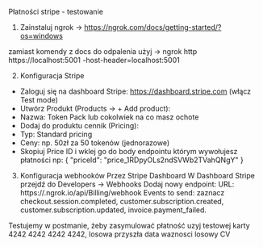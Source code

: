 Płatności stripe - testowanie

1. Zainstaluj ngrok -> https://ngrok.com/docs/getting-started/?os=windows

zamiast komendy z docs do odpalenia użyj -> ngrok http https://localhost:5001 -host-header=localhost:5001

2. Konfiguracja Stripe

- Zaloguj się na dashboard Stripe: https://dashboard.stripe.com (włącz Test mode)
- Utwórz Produkt (Products → + Add product):
- Nazwa: Token Pack lub cokolwiek na co masz ochote
- Dodaj do produktu cennik (Pricing):
- Typ: Standard pricing
- Ceny: np. 50zł za 50 tokenów (jednorazowe)
- Skopiuj Price ID i wklej go do body endpointu którym wywołujesz płatności np:
  {
  "priceId": "price_1RDpyOLs2ndSVWb2TVahQNgY"
  }

3. Konfiguracja webhooków
   Przez Stripe Dashboard
   W Dashboard Stripe przejdź do Developers → Webhooks
   Dodaj nowy endpoint:
   URL: https://<your-ngrok>.ngrok.io/api/Billing/webhook
   Events to send: zaznacz checkout.session.completed, customer.subscription.created, customer.subscription.updated, invoice.payment_failed.

Testujemy w postmanie, żeby zasymulować płatność uzyj testowej karty 4242 4242 4242 4242, losowa przyszła data waznosci losowy CV
